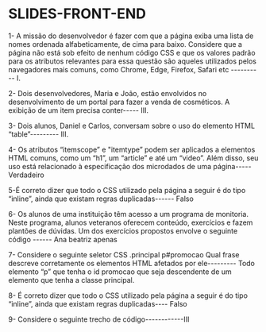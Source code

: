 # SLIDES-FRONT-END

1- A missão do desenvolvedor é fazer com que a página exiba uma lista de nomes ordenada alfabeticamente, de cima para baixo. Considere que a página não está sob efeito de nenhum código CSS e que os valores padrão para os atributos relevantes para essa questão são aqueles utilizados pelos navegadores mais comuns, como Chrome, Edge, Firefox, Safari etc ----------  I.

2- Dois desenvolvedores, Maria e João,  estão envolvidos no desenvolvimento de um portal para fazer a venda de cosméticos. A exibição de um item precisa conter----- III.


3- Dois alunos, Daniel e Carlos, conversam sobre o uso do elemento HTML “table”--------- III.

4- Os atributos “itemscope” e "itemtype” podem ser aplicados a elementos HTML comuns, como um “h1”, um “article” e até um “video”. Além disso, seu uso está relacionado à especificação dos microdados de uma página----- Verdadeiro

5-É correto dizer que todo o CSS utilizado pela página a seguir é do tipo “inline”, ainda que existam regras duplicadas------ Falso

6- Os alunos de uma instituição têm acesso a um programa de monitoria. Neste programa, alunos veteranos oferecem conteúdo, exercícios e fazem plantões de dúvidas. Um dos exercícios propostos envolve o seguinte código ------ Ana beatriz apenas

7- Considere o seguinte seletor CSS .principal p#promocao
Qual frase descreve corretamente os elementos HTML afetados por ele--------- Todo elemento “p” que tenha o id promocao que seja descendente de um elemento que tenha a classe principal.

8- É correto dizer que todo o CSS utilizado pela página a seguir é do tipo “inline”, ainda que existam regras duplicadas---- Falso

9- Considere o seguinte trecho de código------------III
